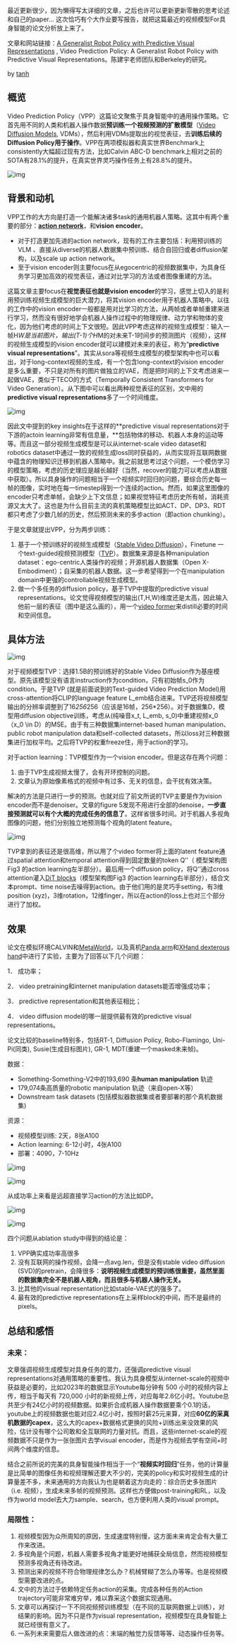 最近更新很少，因为懒得写太详细的文章，之后也许可以更新更新零散的思考论述和自己的paper... 这次恰巧有个大作业要写报告，就把这篇最近的视频模型For具身智能的论文分析放上来了。

文章和网站链接：[A Generalist Robot Policy with Predictive Visual Representations](https://link.zhihu.com/?target=https%3A//video-prediction-policy.github.io/) , Video Prediction Policy: A Generalist Robot Policy with Predictive Visual Representations。陈建宇老师团队和Berkeley的研究。



by [tanh](https://www.zhihu.com/people/thkkkhncs)

## **概览**

Video Prediction Policy（VPP）这篇论文聚焦于具身智能中的通用操作策略。它首先用不同的人类和机器人操作数据**预训练一个视频预测的扩散模型**（[Video Diffusion Models](https://zhida.zhihu.com/search?content_id=252079793&content_type=Article&match_order=1&q=Video+Diffusion+Models&zhida_source=entity), VDMs），然后利用VDMs提取出的视觉表征，去**训练后续的Diffusion Policy用于操作**。VPP在两项模拟器和真实世界Benchmark上consistently大幅超过现有方法，比如Calvin ABC-D benchmark上相对之前的SOTA有28.1%的提升，在真实世界灵巧操作任务上有28.8%的提升。

![img](https://pic1.zhimg.com/v2-28ad8fa499a0a01872ae7fa028f2aabc_1440w.jpg)



## **背景和动机**

VPP工作的大方向是打造一个能解决诸多task的通用机器人策略。这其中有两个重要的部分：**[action network](https://zhida.zhihu.com/search?content_id=252079793&content_type=Article&match_order=1&q=action+network&zhida_source=entity)**，和**vision encoder**。

- 对于打造更加先进的action network，现有的工作主要包括：利用预训练的VLM 、直接从diverse的机器人数据集中预训练、结合自回归或者diffusion架构，以及scale up action network。
- 至于vision encoder则主要focus在从egocentric的视频数据集中，为具身任务学习更加高效的视觉表征，通过对比学习的方法或者图像重建的方法。

这篇文章主要focus在**视觉表征也就是vision encoder**的学习，感觉上切入的是利用预训练视频生成模型的巨大潜力，将其vision encoder用于机器人策略中。以往的工作中的vision encoder一般都是用对比学习的方法，从两帧或者单帧重建来进行学习，然而没有很好地学会机器人操作过程中的物理规律、动力学和物体的变化，因为他们考虑的时间上下文很短。因此VPP考虑这样的视频生成模型：输入一帧H*W是当前图片，输出(T-1)个H*M的对未来T-1时间步的预测图片（视频），这样的视频生成模型的vision encoder就可以建模对未来的表征，称为“**predictive visual representations**”。其实从sora等视频生成模型的模型架构中也可以看出，对于long-context视频的生成，有一个包含long-context的vision encoder是多么重要，不只是对所有的图片做独立的VAE，而是把时间的上下文考虑进来一起做VAE，类似于TECO的方式（Temporally Consistent Transformers for Video Generation）。从下图中可以看出两种视觉表征的区别，文中用的**predictive visual representations**多了一个时间维度。

![img](https://pica.zhimg.com/v2-597ccc5bc66dc82efaa4ead02e364b82_1440w.jpg)

因此文中提到的key insights在于这样的**predictive visual representations对于下游的actoin learning非常有信息量，**包括物体的移动、机器人本身的运动等等。而且这一部分视频生成模型是可以从internet-scale video dataset和robotics dataset中通过一致的视频生成loss同时获益的，从而实现将互联网数据中蕴含的物理知识迁移到机器人策略中。我之前就思考过这个问题，一个模仿学习的模型策略，考虑的历史理应是越长越好（当然，recover的能力可以考虑从数据中获取）。所以具身操作的问题相当于一个视频实时回归的问题，要综合历史每一帧的图像，实时地在每一timestep得到一个连续的action。然而，如果这里图像的encoder只考虑单帧，会缺少上下文信息；如果视觉特征考虑历史所有帧，消耗资源又太大了。这也是为什么目前主流的真机策略模型比如ACT、DP、DP3、RDT都只考虑了少数几帧的历史，然后预测未来的多步action（即action chunking）。

于是文章就提出VPP，分为两步训练：

1. 基于一个预训练好的视频生成模型（[Stable Video Diffusion](https://zhida.zhihu.com/search?content_id=252079793&content_type=Article&match_order=1&q=Stable+Video+Diffusion&zhida_source=entity)），Finetune 一个text-guided视频预测模型（[TVP](https://zhida.zhihu.com/search?content_id=252079793&content_type=Article&match_order=1&q=TVP&zhida_source=entity)）。数据集来源是各种manipulation dataset：ego-centric人类操作的视频；开源机器人数据集（Open X-Embodiment）；自采集的机器人数据。这一步希望得到一个在manipulation domain中更强的controllable视频生成模型。
2. 做一个多任务的diffusion policy，基于TVP中提取的predictive visual representations。论文觉得视频模型的输出(T,H,W)维度还是太高，因此输入他前一层的表征（图中是这么画的），用一个[video former](https://zhida.zhihu.com/search?content_id=252079793&content_type=Article&match_order=1&q=video+former&zhida_source=entity)来distill必要的时间和空间信息。

## **具体方法**

![img](https://pic1.zhimg.com/v2-caff2e6fdd4ade6ca9ea8ff635834680_1440w.jpg)



对于视频模型TVP：选择1.5B的预训练好的Stable Video Diffusion作为基座模型。原先该模型没有语言instruction作为condition，只有初始帧s_0作为condition。于是TVP (就是前面说到的Text-guided Video Prediction Model)用cross-attention将CLIP的language feature L_emb结合进来。TVP还将视频模型输出的分辨率调整到了16*256*256（应该是16帧，256*256）。对于数据集D，模型用diffusion objective训练，考虑从(纯噪音x_t, L_emb, s_0)中重建视频x_0（x_0 \in D）的MSE。由于有三种数据集internet-based human manipulation、public robot manipulation data和self-collected datasets，所以loss对三种数据集进行加权平均。之后将TVP的权重freeze住，用于action的学习。

对于action learning：TVP模型作为一个vision encoder。但是这存在两个问题：

1. 由于TVP生成视频太慢了，会有开环控制的问题。
2. 文章认为原始像素格式的视频中有过多、无关的信息，会干扰有效决策。

解决的方法是只进行一步的预测。也就对应了前文所说的TVP主要是作为vision encoder而不是denoiser。文章的figure 5发现不用进行全部的denoise，**一步直接预测就可以有个大概的完成任务的信息了**。这样省很多时间。对于机器人多视角图像的问题，他们分别独立地预测每个视角的latent feature。

![img](https://picx.zhimg.com/v2-afb71b56f6e08c6c6c0852998b45db75_1440w.jpg)



TVP拿到的表征还是很高维，所以用了个video former将上面的latent feature通过spatial attention和temporal attention得到固定数量的token Q’’（ 模型架构图Fig3 的action learning左半部分）。最后用一个diffusion policy，将Q’’通过cross attention灌入[DiT blocks](https://zhida.zhihu.com/search?content_id=252079793&content_type=Article&match_order=1&q=DiT+blocks&zhida_source=entity)（模型架构图Fig3 的action learning右半部分），结合文本prompt、time noise去噪得到action。由于他们用的是灵巧手setting，有3维position (xyz)，3维rotation，12维finger，所以在action的loss上也对三个部分进行了加权。

## **效果**

论文在模拟环境CALVIN和[MetaWorld](https://zhida.zhihu.com/search?content_id=252079793&content_type=Article&match_order=1&q=MetaWorld&zhida_source=entity)，以及真机[Panda arm](https://zhida.zhihu.com/search?content_id=252079793&content_type=Article&match_order=1&q=Panda+arm&zhida_source=entity)和[XHand dexterous hand](https://zhida.zhihu.com/search?content_id=252079793&content_type=Article&match_order=1&q=XHand+dexterous+hand&zhida_source=entity)中进行了实验，主要为了回答以下几个问题：

1． 成功率；

2． video pretraining和internet manipulation datasets能否增强成功率；

3． predictive representation和其他表征相比；

4． video diffusion model的哪一层提供最有效的predictive visual representations。

论文比较的baseline特别多，包括RT-1, Diffusion Policy, Robo-Flamingo, Uni-Pi(同类), Susie(生成目标图片), GR-1, MDT(重建一个masked未来帧)。

数据：

- Something-Something-V2中的193,690 条**human manipulation** 轨迹
- 179,074条高质量的robotic manipulation 轨迹（来自open-X等）
- Downstream task datasets (包括模拟器数据集或者要部署的那个真机数据集)

资源：

- 视频模型训练: 2天，8张A100
- Action learning: 6-12小时，4张A100
- 部署：4090，7-10Hz

![img](https://pic3.zhimg.com/v2-a6dcafa4ebe3e272e350a09bdc26eef4_1440w.jpg)



![img](https://pic1.zhimg.com/v2-1812e5025b2147f4e619531e00735e80_1440w.jpg)



从成功率上来看是远超直接学习action的方法比如DP。

![img](https://pic3.zhimg.com/v2-fb917aa76ebd9e3a88fcfe681603832a_1440w.jpg)

![img](https://pic2.zhimg.com/v2-9c0a5b24fd03f73653d1c237047fd0f3_1440w.jpg)



四个问题从ablation study中得到的结论是：

1. VPP确实成功率高很多
2. 没有互联网的操作视频，会降一点avg.len，但是没有stable video diffusion (SVD)的pretrain，会降很多：**说明视频生成模型的预训练很重要，虽然里面的数据集完全不是机器人视角，而且很多与机器人操作无关。**
3. 比其他的visual representation比如stable-VAE式的强多了。
4. 最有效的predictive representations在上采样block的中间，而不是最终的pixels。

## **总结和感悟**

### **未来**：

文章强调视频生成模型对具身任务的潜力，还强调predictive visual representations对通用策略的重要性。我认为具身模型从internet-scale的视频中获益是必要的，比如2023年的数据显示Youtube每分钟有 500 小时的视频内容上传，相当于每天有 720,000 小时的新视频上传，对应每年2.6亿小时。Youtube总共至少有24亿小时的视频数据。如果折合成机器人操作数据要乘个0.1的话，youtube上的视频数据也能对应2.4亿小时，按照时薪25元来算，对应**60亿的采真机数据的capex**，这么大的capex+数据格式更换的风险+训练出来没效果的风险，估计没有哪个公司敢和全互联网的力量对抗。而且，这些internet-scale的视频数据不只是作为一张张图片去学visual encoder，而是作为视频去学有空间+时间两个维度的信息。

结合之前所说的完美的具身智能操作相当于一个“**视频实时回归**”任务，他的计算量是比简单的图像任务和视频理解还要大不少的，完美的policy和实时视频生成的计算量差不多，未来通用的方向我认为也是朝着这方向走的：综合历史多张图片（i.e. 视频），生成未来多帧的视频预测。这样也方便做post-training和RL，以及作为world model去大力sample、search，也方便利用人类的visual prompt。

### **局限性**：

1. 视频模型因为众所周知的原因，生成速度特别慢，这方面未来肯定会有大量工作来改进。
2. 多视角是个问题，机器人需要多视角才能更好地捕获全局信息，然而视频模型预测多视角还有待改进。
3. 预测出来的视频不符合物理规律怎么办？机械臂糊了怎么办等等。也是视频模型需要改进的点。
4. 文中的方法过于依赖特定任务action的采集。完成各种任务的Action trajectory可能非常难穷举，难以靠采这个数据实现通用。
5. 文章可以再探讨一下不同视频预训练模型（在不同的互联网数据上训练），对结果的影响。因为不只是作为visual representation，视频模型在具身智能上就已经很有意义了。
6. 一系列未来需要后人做改进的点：末端的触觉力反馈等等、动态操作任务等。
